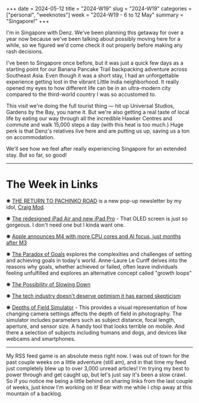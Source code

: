 +++
date = 2024-05-12
title = "2024-W19"
slug = "2024-W19"
categories = ["personal", "weeknotes"]
week = "2024-W19 - 6 to 12 May"
summary = "Singapore!"
+++

I'm in Singapore with Denz. We've been planning this getaway for over a year now because we've been talking about possibly moving here for a while, so we figured we'd come check it out properly before making any rash decisions.

I've been to Singapore once before, but it was just a quick few days as a starting point for our Banana Pancake Trail backpacking adventure across Southeast Asia. Even though it was a short stay, I had an unforgettable experience getting lost in the vibrant Little India neighborhood. It really opened my eyes to how different life can be in an ultra-modern city compared to the third-world country I was so accustomed to.

This visit we're doing the full tourist thing — hit up Universal Studios, Gardens by the Bay, you name it. But we're also getting a real taste of local life by eating our way through all the incredible Hawker Centres and commute and walk 15,000 steps a day (with this heat is too much.) Huge perk is that Denz's relatives live here and are putting us up, saving us a ton on accommodation.

We'll see how we feel after really experiencing Singapore for an extended stay. But so far, so good!

---

# The Week in Links

✺ [THE RETURN TO PACHINKO ROAD](https://craigmod.com/ridgeline/186/) is a new pop-up newsletter by my idol, [Craig Mod](https://craigmod.com).

✺ [The redesigned iPad Air and new iPad Pro](https://www.apple.com/ipad-pro) - That OLED screen is just so gorgeous. I don't need one but I kinda want one.

✺ [Apple announces M4 with more CPU cores and AI focus, just months after M3](https://arstechnica.com/apple/2024/05/apple-announces-m4-with-more-cpu-cores-and-ai-focus-just-months-after-m3/)

✺ [The Paradox of Goals](https://nesslabs.com/the-paradox-of-goals) explores the complexities and challenges of setting and achieving goals in today's world. Anne-Laure Le Cunff delves into the reasons why goals, whether achieved or failed, often leave individuals feeling unfulfilled and explores an alternative concept called "growth loops"

✺ [The Possibility of Slowing Down](https://zenhabits.net/slow-retreat/)

✺ [The tech industry doesn't deserve optimism it has earned skepticism](https://coryd.dev/posts/2024/the-tech-industry-doesnt-deserve-optimism-it-has-earned-skepticism/)

✺ [Depths of Field Simulator](https://jherr.github.io/depth-of-field/) - This provides a visual representation of how changing camera settings affects the depth of field in photography. The simulator includes parameters such as subject distance, focal length, aperture, and sensor size. A handy tool that looks terrible on mobile. And there a selection of subjects including humans and dogs, and devices like webcams and smartphones.

---

My RSS feed game is an absolute mess right now. I was out of town for the past couple weeks on a little adventure (still am), and in that time my feed just completely blew up to over 3,000 unread articles! I'm trying my best to power through and get caught up, but let's just say it's been a slow crawl. So if you notice me being a little behind on sharing links from the last couple of weeks, just know I'm working on it! Bear with me while I chip away at this mountain of a backlog.